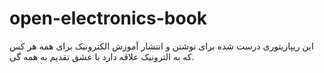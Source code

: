 # open-electronics-book
این ریپازیتوری درست شده برای نوشتن و انتشار آموزش الکترونیک برای همه هر کس که به الترونیک علاقه دارد با عشق تقدیم به همه گی.
